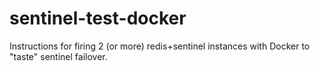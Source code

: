 sentinel-test-docker
====================

Instructions for firing 2 (or more) redis+sentinel instances with Docker to "taste" sentinel failover.
